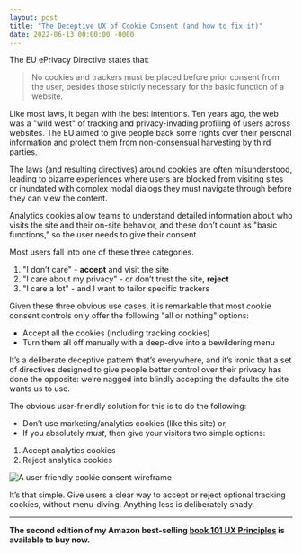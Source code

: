 ```yaml
---
layout: post
title: "The Deceptive UX of Cookie Consent (and how to fix it)"
date: 2022-06-13 00:00:00 -0000
---
```

The EU ePrivacy Directive states that:

> No cookies and trackers must be placed before prior consent from the user, besides those strictly necessary for the basic function of a website.

Like most laws, it began with the best intentions. Ten years ago, the web was a "wild west" of tracking and privacy-invading profiling of users across websites. The EU aimed to give people back some rights over their personal information and protect them from non-consensual harvesting by third parties.

The laws (and resulting directives) around cookies are often misunderstood, leading to bizarre experiences where users are blocked from visiting sites or inundated with complex modal dialogs they must navigate through before they can view the content.

Analytics cookies allow teams to understand detailed information about who visits the site and their on-site behavior, and these don’t count as "basic functions," so the user needs to give their consent. 

Most users fall into one of these three categories.

1. "I don’t care" - **accept** and visit the site
2. "I care about my privacy" - or don’t trust the site, **reject**
3. "I care a lot" - and I want to tailor specific trackers

Given these three obvious use cases, it is remarkable that most cookie consent controls only offer the following "all or nothing" options:

- Accept all the cookies (including tracking cookies)
- Turn them all off manually with a deep-dive into a bewildering menu

It’s a deliberate deceptive pattern that’s everywhere, and it’s ironic that a set of directives designed to give people better control over their privacy has done the opposite: we’re nagged into blindly accepting the defaults the site wants us to use.

The obvious user-friendly solution for this is to do the following:

- Don’t use marketing/analytics cookies (like this site) or,
- If you absolutely *must*, then give your visitors two simple options:

1. Accept analytics cookies
2. Reject analytics cookies

![A user friendly cookie consent wireframe](https://blog.willgrant.org/images/friendly-cookie-consent-wireframe.png)

It’s that simple. Give users a clear way to accept or reject optional tracking cookies, without menu-diving. Anything less is deliberately shady. 

---

**The second edition of my Amazon best-selling [book 101 UX Principles](https://uxbook.io/) is available to buy now.**